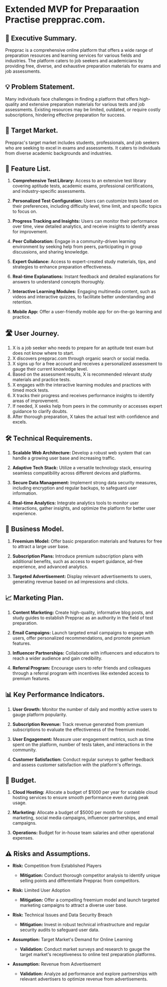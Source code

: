# Extended MVP for Preparaation Practise prepprac.com.

## 💼 Executive Summary.
Prepprac is a comprehensive online platform that offers a wide range of preparation resources and learning services for various fields and industries. The platform caters to job seekers and academicians by providing free, diverse, and exhaustive preparation materials for exams and job assessments.

## 💡 Problem Statement.
Many individuals face challenges in finding a platform that offers high-quality and extensive preparation materials for various tests and job assessments. Existing resources may be limited, outdated, or require costly subscriptions, hindering effective preparation for success.

## 🎯 Target Market.
Prepprac's target market includes students, professionals, and job seekers who are seeking to excel in exams and assessments. It caters to individuals from diverse academic backgrounds and industries.

## 📝 Feature List.
1. **Comprehensive Test Library:** Access to an extensive test library covering aptitude tests, academic exams, professional certifications, and industry-specific assessments.

2. **Personalized Test Configuration:** Users can customize tests based on their preferences, including difficulty level, time limit, and specific topics to focus on.

3. **Progress Tracking and Insights:** Users can monitor their performance over time, view detailed analytics, and receive insights to identify areas for improvement.

4. **Peer Collaboration:** Engage in a community-driven learning environment by seeking help from peers, participating in group discussions, and sharing knowledge.

5. **Expert Guidance:** Access to expert-created study materials, tips, and strategies to enhance preparation effectiveness.

6. **Real-time Explanations:** Instant feedback and detailed explanations for answers to understand concepts thoroughly.

7. **Interactive Learning Modules:** Engaging multimedia content, such as videos and interactive quizzes, to facilitate better understanding and retention.

8. **Mobile App:** Offer a user-friendly mobile app for on-the-go learning and practice.

## 🛣️ User Journey.
1. X is a job seeker who needs to prepare for an aptitude test exam but does not know where to start.
2. X discovers prepprac.com through organic search or social media.
3. X signs up for a free account and receives a personalized assessment to gauge their current knowledge level.
4. Based on the assessment results, X is recommended relevant study materials and practice tests.
5. X engages with the interactive learning modules and practices with timed mock tests.
6. X tracks their progress and receives performance insights to identify areas of improvement.
7. If needed, X seeks help from peers in the community or accesses expert guidance to clarify doubts.
8. After thorough preparation, X takes the actual test with confidence and excels.

## 🛠️ Technical Requirements.
1. **Scalable Web Architecture:** Develop a robust web system that can handle a growing user base and increasing traffic.

2. **Adaptive Tech Stack:** Utilize a versatile technology stack, ensuring seamless compatibility across different devices and platforms.

3. **Secure Data Management:** Implement strong data security measures, including encryption and regular backups, to safeguard user information.

4. **Real-time Analytics:** Integrate analytics tools to monitor user interactions, gather insights, and optimize the platform for better user experience.

## 💼 Business Model.
1. **Freemium Model:** Offer basic preparation materials and features for free to attract a large user base.

2. **Subscription Plans:** Introduce premium subscription plans with additional benefits, such as access to expert guidance, ad-free experience, and advanced analytics.

3. **Targeted Advertisement:** Display relevant advertisements to users, generating revenue based on ad impressions and clicks.

## 📈 Marketing Plan.
1. **Content Marketing:** Create high-quality, informative blog posts, and study guides to establish Prepprac as an authority in the field of test preparation.

2. **Email Campaigns:** Launch targeted email campaigns to engage with users, offer personalized recommendations, and promote premium features.

3. **Influencer Partnerships:** Collaborate with influencers and educators to reach a wider audience and gain credibility.

4. **Referral Program:** Encourage users to refer friends and colleagues through a referral program with incentives like extended access to premium features.

## 📊 Key Performance Indicators.
1. **User Growth:** Monitor the number of daily and monthly active users to gauge platform popularity.

2. **Subscription Revenue:** Track revenue generated from premium subscriptions to evaluate the effectiveness of the freemium model.

3. **User Engagement:** Measure user engagement metrics, such as time spent on the platform, number of tests taken, and interactions in the community.

4. **Customer Satisfaction:** Conduct regular surveys to gather feedback and assess customer satisfaction with the platform's offerings.

## 💸 Budget.
1. **Cloud Hosting:** Allocate a budget of $1000 per year for scalable cloud hosting services to ensure smooth performance even during peak usage.

2. **Marketing:** Allocate a budget of $5000 per month for content marketing, social media campaigns, influencer partnerships, and email campaigns.

3. **Operations:** Budget for in-house team salaries and other operational expenses.

## ⚠️ Risks and Assumptions.
- **Risk:** Competition from Established Players
  - **Mitigation:** Conduct thorough competitor analysis to identify unique selling points and differentiate Prepprac from competitors.

- **Risk:** Limited User Adoption
  - **Mitigation:** Offer a compelling freemium model and launch targeted marketing campaigns to attract a diverse user base.

- **Risk:** Technical Issues and Data Security Breach
  - **Mitigation:** Invest in robust technical infrastructure and regular security audits to safeguard user data.

- **Assumption:** Target Market's Demand for Online Learning
  - **Validation:** Conduct market surveys and research to gauge the target market's receptiveness to online test preparation platforms.

- **Assumption:** Revenue from Advertisement
  - **Validation:** Analyze ad performance and explore partnerships with relevant advertisers to optimize revenue from advertisements.
  